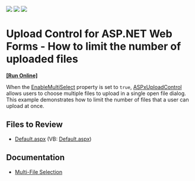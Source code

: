 <!-- default badges list -->
![](https://img.shields.io/endpoint?url=https://codecentral.devexpress.com/api/v1/VersionRange/128563411/13.1.4%2B)
[![](https://img.shields.io/badge/Open_in_DevExpress_Support_Center-FF7200?style=flat-square&logo=DevExpress&logoColor=white)](https://supportcenter.devexpress.com/ticket/details/E4552)
[![](https://img.shields.io/badge/📖_How_to_use_DevExpress_Examples-e9f6fc?style=flat-square)](https://docs.devexpress.com/GeneralInformation/403183)
<!-- default badges end -->

# Upload Control for ASP.NET Web Forms - How to limit the number of uploaded files
<!-- run online -->
**[[Run Online]](https://codecentral.devexpress.com/e4552/)**
<!-- run online end -->

When the [EnableMultiSelect](https://docs.devexpress.com/AspNet/DevExpress.Web.UploadAdvancedModeSettings.EnableMultiSelect) property is set to `true`, [ASPxUploadControl](https://docs.devexpress.com/AspNet/DevExpress.Web.ASPxUploadControl) allows users to choose multiple files to upload in a single open file dialog. This example demonstrates how to limit the number of files that a user can upload at once.

## Files to Review

* [Default.aspx](./CS/WebSite/Default.aspx) (VB: [Default.aspx](./VB/WebSite/Default.aspx))

## Documentation

* [Multi-File Selection](https://docs.devexpress.com/AspNet/10653/components/file-management/file-upload/concepts/multi-file-selection)
